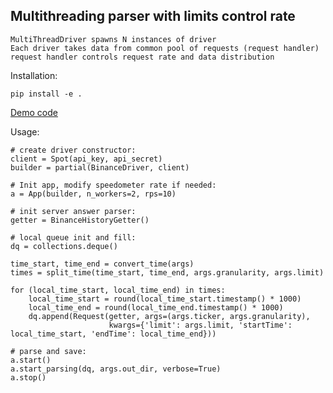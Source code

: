## Multithreading parser with limits control rate

```
MultiThreadDriver spawns N instances of driver
Each driver takes data from common pool of requests (request handler)
request handler controls request rate and data distribution
```

Installation:
```
pip install -e .
```
[Demo code](https://github.com/codepause/multiparser/blob/master/src/tests/main.py)

Usage:
```commandline
# create driver constructor:
client = Spot(api_key, api_secret)
builder = partial(BinanceDriver, client)

# Init app, modify speedometer rate if needed:
a = App(builder, n_workers=2, rps=10)

# init server answer parser:
getter = BinanceHistoryGetter()

# local queue init and fill:
dq = collections.deque()

time_start, time_end = convert_time(args)
times = split_time(time_start, time_end, args.granularity, args.limit)

for (local_time_start, local_time_end) in times:
    local_time_start = round(local_time_start.timestamp() * 1000)
    local_time_end = round(local_time_end.timestamp() * 1000)
    dq.append(Request(getter, args=(args.ticker, args.granularity),
                      kwargs={'limit': args.limit, 'startTime': local_time_start, 'endTime': local_time_end}))

# parse and save:
a.start()
a.start_parsing(dq, args.out_dir, verbose=True)
a.stop()
```

